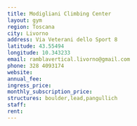 ```yaml
---
title: Modigliani Climbing Center
layout: gym
region: Toscana
city: Livorno
address: Via Veterani dello Sport 8
latitude: 43.55494
longitude: 10.343233
email: ramblavertical.livorno@gmail.com
phone: 328 4093174
website: 
annual_fee: 
ingress_price: 
monthly_subscription_price: 
structures: boulder,lead,pangullich
staff: 
rent: 
---
```


